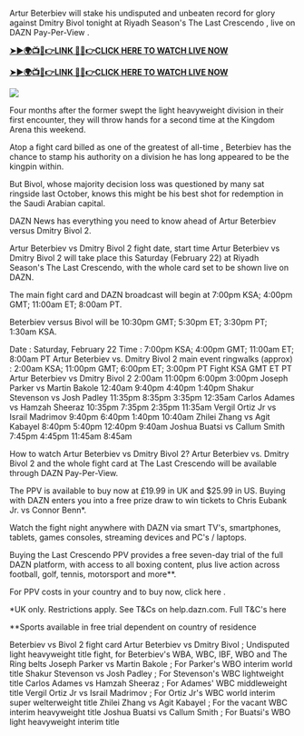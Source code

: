 Artur Beterbiev will stake his undisputed and unbeaten record for glory against Dmitry Bivol tonight at Riyadh Season's The Last Crescendo , live on DAZN Pay-Per-View .

**[➤►🌍📺📱👉LINK 🔴✅👉CLICK HERE TO WATCH LIVE NOW](https://mr-juniior.blogspot.com/2025/02/box2.html)**

**[➤►🌍📺📱👉LINK 🔴✅👉CLICK HERE TO WATCH LIVE NOW](https://mr-juniior.blogspot.com/2025/02/box2.html)**

[![](https://blogger.googleusercontent.com/img/b/R29vZ2xl/AVvXsEglVcqTM2aBaq42q23oWZFqorZNra3E6fZ80DBdMLXnzaYK96Uwn9_kB21KlzNX7p9_59eJRuBHhVnA6qmc5cpV9iczmj2YVl3XettG127ehyphenhyphen365VgaAPRymdnWBzW6arsjYoHdDK_vz-dECj3vF4cG8vCHWnc1JA-HlZJB75x_gP2UeISK5o365j9L10Q/w520-h293/boxing%20main.gif)](https://mr-juniior.blogspot.com/2025/02/box2.html)


Four months after the former swept the light heavyweight division in their first encounter, they will throw hands for a second time at the Kingdom Arena this weekend.

Atop a fight card billed as one of the greatest of all-time , Beterbiev has the chance to stamp his authority on a division he has long appeared to be the kingpin within.

But Bivol, whose majority decision loss was questioned by many sat ringside last October, knows this might be his best shot for redemption in the Saudi Arabian capital.

DAZN News has everything you need to know ahead of Artur Beterbiev versus Dmitry Bivol 2.

Artur Beterbiev vs Dmitry Bivol 2 fight date, start time
Artur Beterbiev vs Dmitry Bivol 2 will take place  this Saturday (February 22)  at Riyadh Season's The Last Crescendo, with the whole card set to be shown live on DAZN.

The main fight card and DAZN broadcast will begin at 7:00pm KSA; 4:00pm GMT; 11:00am ET; 8:00am PT.

Beterbiev versus Bivol will be 10:30pm GMT; 5:30pm ET; 3:30pm PT; 1:30am KSA.

Date : Saturday, February 22
Time : 7:00pm KSA; 4:00pm GMT; 11:00am ET; 8:00am PT
Artur Beterbiev vs. Dmitry Bivol 2 main event ringwalks (approx) : 2:00am KSA; 11:00pm GMT; 6:00pm ET; 3:00pm PT
Fight	KSA	GMT	ET	PT
Artur Beterbiev vs Dmitry Bivol 2	2:00am	11:00pm	6:00pm	3:00pm
Joseph Parker vs Martin Bakole	12:40am	9:40pm	4:40pm	1:40pm
Shakur Stevenson vs Josh Padley	11:35pm	8:35pm	3:35pm	12:35am
Carlos Adames vs Hamzah Sheeraz	10:35pm	7:35pm	2:35pm	11:35am
Vergil Ortiz Jr vs Israil Madrimov	9:40pm	6:40pm	1:40pm	10:40am
Zhilei Zhang vs Agit Kabayel	8:40pm	5:40pm	12:40pm	9:40am
Joshua Buatsi vs Callum Smith	7:45pm	4:45pm	11:45am	8:45am

How to watch Artur Beterbiev vs Dmitry Bivol 2?
Artur Beterbiev vs. Dmitry Bivol 2 and the whole fight card at The Last Crescendo will be available through DAZN Pay-Per-View.

The PPV is available to buy now at   £19.99   in UK and   $25.99   in US. Buying with DAZN enters you into a free prize draw to win tickets to Chris Eubank Jr. vs Connor Benn*.

Watch the fight night anywhere with DAZN via smart TV's, smartphones, tablets, games consoles, streaming devices and PC's / laptops.

Buying the Last Crescendo PPV provides a free seven-day trial of the full DAZN platform, with access to all boxing content, plus live action across football, golf, tennis, motorsport and more**.

For PPV costs in your country and to buy now,   click here  .

*UK only. Restrictions apply. See T&Cs on help.dazn.com.   Full T&C's here

**Sports available in free trial dependent on country of residence

Beterbiev vs Bivol 2 fight card
Artur Beterbiev vs Dmitry Bivol ; Undisputed light heavyweight title fight, for Beterbiev's WBA, WBC, IBF, WBO and The Ring belts
Joseph Parker vs Martin Bakole  ;  For Parker's WBO interim world title
Shakur Stevenson vs Josh Padley  ; For Stevenson's WBC lightweight title
Carlos Adames vs Hamzah Sheeraz ; For Adames' WBC middleweight title
Vergil Ortiz Jr vs Israil Madrimov ; For Ortiz Jr's WBC world interim super welterweight title
Zhilei Zhang vs Agit Kabayel ; For the vacant WBC interim heavyweight title
Joshua Buatsi vs Callum Smith ; For Buatsi's WBO light heavyweight interim title
